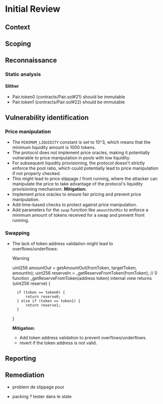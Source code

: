 # Initial Review

## Context

## Scoping

## Reconnaissance

### Static analysis

#### Slither

- Pair.token0 (contracts/Pair.sol#21) should be immutable
- Pair.token1 (contracts/Pair.sol#22) should be immutable

## Vulnerability identification

### Price manipulation

- The `MINIMUM_LIQUIDITY` constant is set to 10^3, which means that the minimum liquidity amount is 1000 tokens.
- The protocol does not implement price oracles, making it potentially vulnerable to price manipulation in pools with low liquidity.
- For subsequent liquidity provisioning, the protocol doesn't strictly enforce the pool ratio, which could potentially lead to price manipulation if not properly checked.
- This might lead to price slippage / front running, where the attacker can manipulate the price to take advantage of the protocol's liquidity provisioning mechanism.
  **Mitigation:**
- Implement price oracles to ensure fair pricing and prevent price manipulation.
- Add time-based checks to protect against price manipulation.
- Add parameters for the `swap` function like `amountOutMin` to enforce a minimum amount of tokens received for a swap and prevent front running.

### Swapping

- The lack of token address validation might lead to overflows/underflows:

  > [!WARNING]
  > uint256 amountOut = getAmountOut(fromToken, targetToken, amountIn);
  > uint256 reserveIn = \_getReserveFromToken(fromToken); // 0
  > function \_getReserveFromToken(address token) internal view returns (uint256 reserve) {

        if (token == token0) {
            return reserve0;
        } else if (token == token1) {
            return reserve1;
        }

  }

  **Mitigation:**

  - Add token address validation to prevent overflows/underflows.
  - revert if the token address is not valid.

## Reporting

## Remediation

- problem de slippage pour

- packing ? tester dans le state
